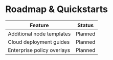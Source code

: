 # Roadmap & Quickstarts

| Feature | Status |
| --- | --- |
| Additional node templates | Planned |
| Cloud deployment guides | Planned |
| Enterprise policy overlays | Planned |
